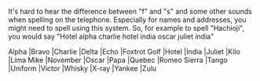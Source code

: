 It's hard to hear the difference between "f" and "s" and some other sounds when spelling on the telephone.
Especially for names and addresses, you might need to spell using this system.
So, for example to spell "Hachioji", you would say "Hotel alpha charlie hotel india oscar juliet india"

Alpha 	|Bravo	|Charlie 	|Delta	|Echo	|Foxtrot
Golf 		|Hotel	|India	|Juliet	|Kilo		|Lima
Mike	|November |Oscar	|Papa	|Quebec	|Romeo
Sierra 	|Tango	|Uniform	|Victor	|Whisky
|X-ray	|Yankee	 |Zulu


